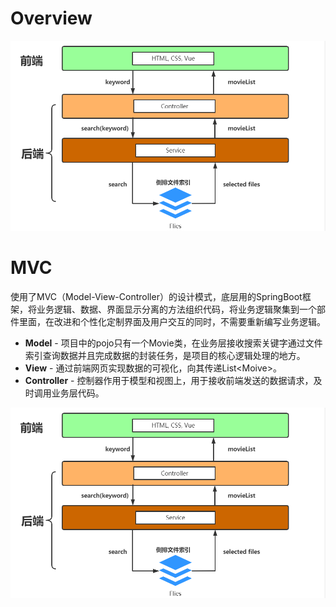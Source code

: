# Overview

![image](https://github.com/Kevin-Zh-CS/movie-search-engine/blob/master/img/image1.png)



# MVC

使用了MVC（Model-View-Controller）的设计模式，底层用的SpringBoot框架，将业务逻辑、数据、界面显示分离的方法组织代码，将业务逻辑聚集到一个部件里面，在改进和个性化定制界面及用户交互的同时，不需要重新编写业务逻辑。

- **Model** - 项目中的pojo只有一个Movie类，在业务层接收搜索关键字通过文件索引查询数据并且完成数据的封装任务，是项目的核心逻辑处理的地方。
- **View** - 通过前端网页实现数据的可视化，向其传递List<Moive\>。
- **Controller** - 控制器作用于模型和视图上，用于接收前端发送的数据请求，及时调用业务层代码。

![image](https://github.com/Kevin-Zh-CS/movie-search-engine/blob/master/img/image1.png)

